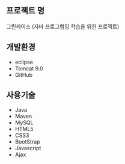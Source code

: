 ## 프로젝트 명
  그린케이스 (자바 프로그램밍 학습을 위한 프로젝트)

## 개발환경
* eclipse
* Tomcat 9.0
* GitHub

## 사용기술
* Java
* Maven
* MySQL
* HTML5
* CSS3
* BootStrap
* Javascript
* Ajax
